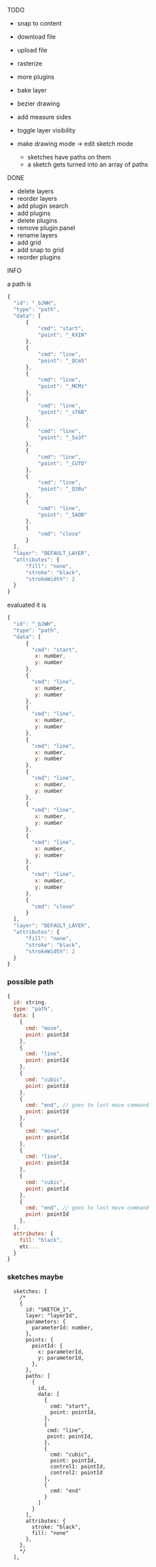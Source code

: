 TODO

- snap to content
- download file
- upload file
- rasterize
- more plugins
- bake layer

- bezier drawing
- add measure sides
- toggle layer visibility
- make drawing mode -> edit sketch mode
  - sketches have paths on them
  - a sketch gets turned into an array of paths

DONE

- delete layers
- reorder layers
- add plugin search
- add plugins
- delete plugins
- remove plugin panel
- rename layers
- add grid
- add snap to grid
- reorder plugins

INFO

a path is

```js
{
  "id": "_bJWH",
  "type": "path",
  "data": [
      {
          "cmd": "start",
          "point": "_KXIN"
      },
      {
          "cmd": "line",
          "point": "_QCm5"
      },
      {
          "cmd": "line",
          "point": "_MCMz"
      },
      {
          "cmd": "line",
          "point": "_sT6B"
      },
      {
          "cmd": "line",
          "point": "_5a3f"
      },
      {
          "cmd": "line",
          "point": "_CUTD"
      },
      {
          "cmd": "line",
          "point": "_Q38u"
      },
      {
          "cmd": "line",
          "point": "_5AOB"
      },
      {
          "cmd": "close"
      }
  ],
  "layer": "DEFAULT_LAYER",
  "attributes": {
      "fill": "none",
      "stroke": "black",
      "strokeWidth": 2
  }
}
```

evaluated it is

```js
{
  "id": "_bJWH",
  "type": "path",
  "data": [
      {
        "cmd": "start",
         x: number,
         y: number
      },
      {
        "cmd": "line",
         x: number,
         y: number
      },
      {
        "cmd": "line",
         x: number,
         y: number
      },
      {
        "cmd": "line",
         x: number,
         y: number
      },
      {
        "cmd": "line",
         x: number,
         y: number
      },
      {
        "cmd": "line",
         x: number,
         y: number
      },
      {
        "cmd": "line",
         x: number,
         y: number
      },
      {
        "cmd": "line",
         x: number,
         y: number
      },
      {
        "cmd": "close"
      }
  ],
  "layer": "DEFAULT_LAYER",
  "attributes": {
      "fill": "none",
      "stroke": "black",
      "strokeWidth": 2
  }
}
```

### possible path

```js
{
  id: string,
  type: "path",
  data: [
    {
      cmd: "move",
      point: pointId
    },
    {
      cmd: "line",
      point: pointId
    },
    {
      cmd: "cubic",
      point: pointId
    },
    {
      cmd: "end", // goes to last move command
      point: pointId
    },
    {
      cmd: "move",
      point: pointId
    },
    {
      cmd: "line",
      point: pointId
    },
    {
      cmd: "cubic",
      point: pointId
    },
    {
      cmd: "end", // goes to last move command
      point: pointId
    },
  ],
  attributes: {
    fill: "black",
    etc...
  }
}

```

### sketches maybe

```
  sketches: [
    /*
    {
      id: "SKETCH_1",
      layer: "layerId",
      parameters: {
        parameterId: number,
      },
      points: {
        pointId: {
          x: parameterId,
          y: parameterId,
        },
      },
      paths: [
        {
          id,
          data: [
            {
              cmd: "start",
              point: pointId,
            },
            {
             cmd: "line",
             point: pointId,
            },
            {
              cmd: "cubic",
              point: pointId,
              control1: pointId,
              control2: pointId
            },
            {
              cmd: "end"
            }
          ]
        }
      ],
      attributes: {
        stroke: "black",
        fill: "none"
      },
    },
    */
  ],
```
